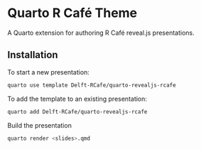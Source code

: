 # Quarto R Café Theme

A Quarto extension for authoring R Café reveal.js presentations.

## Installation

To start a new presentation:

```bash
quarto use template Delft-RCafe/quarto-revealjs-rcafe
```

To add the template to an existing presentation:

```bash
quarto add Delft-RCafe/quarto-revealjs-rcafe
```

Build the presentation

```bash
quarto render <slides>.qmd
```
